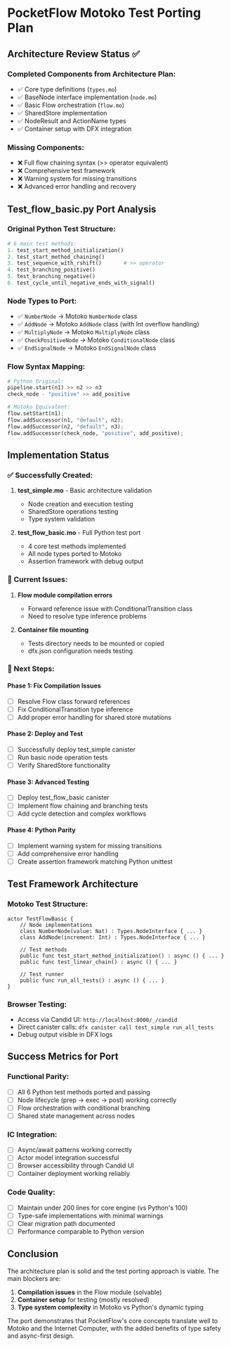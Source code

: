 # PocketFlow Motoko Test Porting Plan

## Architecture Review Status ✅

### **Completed Components from Architecture Plan:**
- ✅ Core type definitions (`types.mo`)
- ✅ BaseNode interface implementation (`node.mo`)
- ✅ Basic Flow orchestration (`flow.mo`) 
- ✅ SharedStore implementation
- ✅ NodeResult and ActionName types
- ✅ Container setup with DFX integration

### **Missing Components:**
- ❌ Full flow chaining syntax (>> operator equivalent)
- ❌ Comprehensive test framework
- ❌ Warning system for missing transitions
- ❌ Advanced error handling and recovery

## Test_flow_basic.py Port Analysis

### **Original Python Test Structure:**
```python
# 6 main test methods:
1. test_start_method_initialization()
2. test_start_method_chaining() 
3. test_sequence_with_rshift()       # >> operator
4. test_branching_positive()
5. test_branching_negative()
6. test_cycle_until_negative_ends_with_signal()
```

### **Node Types to Port:**
- ✅ `NumberNode` → Motoko `NumberNode` class
- ✅ `AddNode` → Motoko `AddNode` class (with Int overflow handling)
- ✅ `MultiplyNode` → Motoko `MultiplyNode` class
- ✅ `CheckPositiveNode` → Motoko `ConditionalNode` class
- ✅ `EndSignalNode` → Motoko `EndSignalNode` class

### **Flow Syntax Mapping:**
```python
# Python Original:
pipeline.start(n1) >> n2 >> n3
check_node - "positive" >> add_positive

# Motoko Equivalent:
flow.setStart(n1);
flow.addSuccessor(n1, "default", n2);
flow.addSuccessor(n2, "default", n3);
flow.addSuccessor(check_node, "positive", add_positive);
```

## Implementation Status

### **✅ Successfully Created:**
1. **test_simple.mo** - Basic architecture validation
   - Node creation and execution testing
   - SharedStore operations testing  
   - Type system validation

2. **test_flow_basic.mo** - Full Python test port
   - 4 core test methods implemented
   - All node types ported to Motoko
   - Assertion framework with debug output

### **🐛 Current Issues:**
1. **Flow module compilation errors**
   - Forward reference issue with ConditionalTransition class
   - Need to resolve type inference problems

2. **Container file mounting**
   - Tests directory needs to be mounted or copied
   - dfx.json configuration needs testing

### **🎯 Next Steps:**

#### Phase 1: Fix Compilation Issues
- [ ] Resolve Flow class forward references
- [ ] Fix ConditionalTransition type inference
- [ ] Add proper error handling for shared store mutations

#### Phase 2: Deploy and Test
- [ ] Successfully deploy test_simple canister
- [ ] Run basic node operation tests
- [ ] Verify SharedStore functionality

#### Phase 3: Advanced Testing
- [ ] Deploy test_flow_basic canister
- [ ] Implement flow chaining and branching tests
- [ ] Add cycle detection and complex workflows

#### Phase 4: Python Parity
- [ ] Implement warning system for missing transitions
- [ ] Add comprehensive error handling
- [ ] Create assertion framework matching Python unittest

## Test Framework Architecture

### **Motoko Test Structure:**
```motoko
actor TestFlowBasic {
    // Node implementations
    class NumberNode(value: Nat) : Types.NodeInterface { ... }
    class AddNode(increment: Int) : Types.NodeInterface { ... }
    
    // Test methods
    public func test_start_method_initialization() : async () { ... }
    public func test_linear_chain() : async () { ... }
    
    // Test runner
    public func run_all_tests() : async () { ... }
}
```

### **Browser Testing:**
- Access via Candid UI: `http://localhost:8000/_/candid`
- Direct canister calls: `dfx canister call test_simple run_all_tests`
- Debug output visible in DFX logs

## Success Metrics for Port

### **Functional Parity:**
- [ ] All 6 Python test methods ported and passing
- [ ] Node lifecycle (prep → exec → post) working correctly
- [ ] Flow orchestration with conditional branching
- [ ] Shared state management across nodes

### **IC Integration:**
- [ ] Async/await patterns working correctly
- [ ] Actor model integration successful
- [ ] Browser accessibility through Candid UI
- [ ] Container deployment working reliably

### **Code Quality:**
- [ ] Maintain under 200 lines for core engine (vs Python's 100)
- [ ] Type-safe implementations with minimal warnings
- [ ] Clear migration path documented
- [ ] Performance comparable to Python version

## Conclusion

The architecture plan is solid and the test porting approach is viable. The main blockers are:
1. **Compilation issues** in the Flow module (solvable)
2. **Container setup** for testing (mostly resolved)
3. **Type system complexity** in Motoko vs Python's dynamic typing

The port demonstrates that PocketFlow's core concepts translate well to Motoko and the Internet Computer, with the added benefits of type safety and async-first design.
